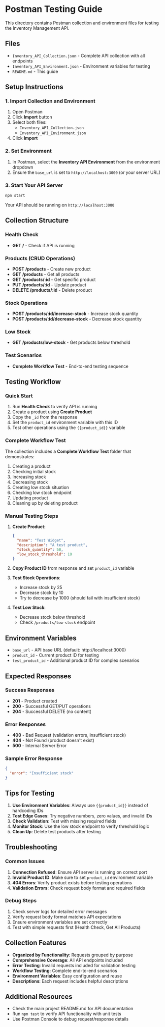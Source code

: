 # Postman Testing Guide

This directory contains Postman collection and environment files for testing the Inventory Management API.

## Files

- `Inventory_API_Collection.json` - Complete API collection with all endpoints
- `Inventory_API_Environment.json` - Environment variables for testing
- `README.md` - This guide

## Setup Instructions

### 1. Import Collection and Environment

1. Open Postman
2. Click **Import** button
3. Select both files:
   - `Inventory_API_Collection.json`
   - `Inventory_API_Environment.json`
4. Click **Import**

### 2. Set Environment

1. In Postman, select the **Inventory API Environment** from the environment dropdown
2. Ensure the `base_url` is set to `http://localhost:3000` (or your server URL)

### 3. Start Your API Server

```bash
npm start
```

Your API should be running on `http://localhost:3000`

## Collection Structure

### Health Check
- **GET /** - Check if API is running

### Products (CRUD Operations)
- **POST /products** - Create new product
- **GET /products** - Get all products
- **GET /products/:id** - Get specific product
- **PUT /products/:id** - Update product
- **DELETE /products/:id** - Delete product

### Stock Operations
- **POST /products/:id/increase-stock** - Increase stock quantity
- **POST /products/:id/decrease-stock** - Decrease stock quantity

### Low Stock
- **GET /products/low-stock** - Get products below threshold

### Test Scenarios
- **Complete Workflow Test** - End-to-end testing sequence

## Testing Workflow

### Quick Start
1. Run **Health Check** to verify API is running
2. Create a product using **Create Product**
3. Copy the `_id` from the response
4. Set the `product_id` environment variable with this ID
5. Test other operations using the `{{product_id}}` variable

### Complete Workflow Test
The collection includes a **Complete Workflow Test** folder that demonstrates:
1. Creating a product
2. Checking initial stock
3. Increasing stock
4. Decreasing stock
5. Creating low stock situation
6. Checking low stock endpoint
7. Updating product
8. Cleaning up by deleting product

### Manual Testing Steps

1. **Create Product**:
   ```json
   {
     "name": "Test Widget",
     "description": "A test product",
     "stock_quantity": 50,
     "low_stock_threshold": 10
   }
   ```

2. **Copy Product ID** from response and set `product_id` variable

3. **Test Stock Operations**:
   - Increase stock by 25
   - Decrease stock by 10
   - Try to decrease by 1000 (should fail with insufficient stock)

4. **Test Low Stock**:
   - Decrease stock below threshold
   - Check `/products/low-stock` endpoint

## Environment Variables

- `base_url` - API base URL (default: http://localhost:3000)
- `product_id` - Current product ID for testing
- `test_product_id` - Additional product ID for complex scenarios

## Expected Responses

### Success Responses
- **201** - Product created
- **200** - Successful GET/PUT operations
- **204** - Successful DELETE (no content)

### Error Responses
- **400** - Bad Request (validation errors, insufficient stock)
- **404** - Not Found (product doesn't exist)
- **500** - Internal Server Error

### Sample Error Response
```json
{
  "error": "Insufficient stock"
}
```

## Tips for Testing

1. **Use Environment Variables**: Always use `{{product_id}}` instead of hardcoding IDs
2. **Test Edge Cases**: Try negative numbers, zero values, and invalid IDs
3. **Check Validation**: Test with missing required fields
4. **Monitor Stock**: Use the low stock endpoint to verify threshold logic
5. **Clean Up**: Delete test products after testing

## Troubleshooting

### Common Issues

1. **Connection Refused**: Ensure API server is running on correct port
2. **Invalid Product ID**: Make sure to set `product_id` environment variable
3. **404 Errors**: Verify product exists before testing operations
4. **Validation Errors**: Check request body format and required fields

### Debug Steps

1. Check server logs for detailed error messages
2. Verify request body format matches API expectations
3. Ensure environment variables are set correctly
4. Test with simple requests first (Health Check, Get All Products)

## Collection Features

- **Organized by Functionality**: Requests grouped by purpose
- **Comprehensive Coverage**: All API endpoints included
- **Error Testing**: Invalid requests included for validation testing
- **Workflow Testing**: Complete end-to-end scenarios
- **Environment Variables**: Easy configuration and reuse
- **Descriptions**: Each request includes helpful descriptions

## Additional Resources

- Check the main project README.md for API documentation
- Run `npm test` to verify API functionality with unit tests
- Use Postman Console to debug request/response details
